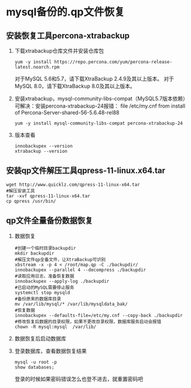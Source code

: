# mysql备份的.qp文件恢复

## 安装恢复工具percona-xtrabackup

1. 下载xtrabackup仓库文件并安装仓库包

   ```shell
   yum -y install https://repo.percona.com/yum/percona-release-latest.noarch.rpm
   ```

   对于MySQL 5.6和5.7，请下载XtraBackup 2.4.9及其以上版本。
   对于MySQL 8.0，请下载XtraBackup 8.0及其以上版本。

2. 安装xtrabackup，mysql-community-libs-compat（MySQL5.7版本依赖）可解决：安装percona-xtrabackup-24报错： file /etc/my.cnf from install of Percona-Server-shared-56-5.6.48-rel88

   ```shell
   yum -y install mysql-community-libs-compat percona-xtrabackup-24
   ```

3. 版本查看

   ```shell
   innobackupex --version
   xtrabackup --version
   ```

## 安装qp文件解压工具qpress-11-linux.x64.tar

```shell
wget http://www.quicklz.com/qpress-11-linux-x64.tar
#解压安装工具
tar -xvf qpress-11-linux-x64.tar 
cp qpress /usr/bin/
```

## qp文件全量备份数据恢复

1. 数据恢复

   ```shell
   #创建一个临时目录backupdir
   mkdir backupdir 
   #解压文件qp全备文件，让XtraBackup可识别
   xbstream -x -p 4 < /root/map.qp -C ./backupdir/  
   innobackupex --parallel 4 --decompress ./backupdir
   #读取应用日志，准备恢复数据
   innobackupex --apply-log ./backupdir
   #已启动的MySQL需要停止服务
   systemctl stop mysqld 
   #备份原来的数据库目录
   mv /var/lib/mysql/* /var/lib/mysqldata_bak/
   #恢复数据
   innobackupex --defaults-file=/etc/my.cnf --copy-back ./backupdir
   #修改恢复后数据的目录权限，如果不更改目录权限，数据库服务启动会报错
   chown -R mysql:mysql  /var/lib/
   ```

2. 数据恢复后启动数据库

3. 登录数据库，查看数据恢复结果

   ```shell
   mysql -u root -p
   show databases;
   ```

   登录的时候如果密码错误怎么也登不进去，就重置密码吧